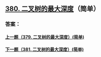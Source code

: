 ## [380. 二叉树的最大深度](https://leetcode-cn.com/problems/merge-two-sorted-lists/)（简单）





### 答案：



#### [上一题（379. 二叉树的最大深度）(简单)](https://github.com/sdwwld/leetCode/blob/master/src/main/java/com/wld/java/leetcode/leetCode0379.md)

#### [下一题（381. 二叉树的最大深度）(简单)](https://github.com/sdwwld/leetCode/blob/master/src/main/java/com/wld/java/leetcode/leetCode0381.md)